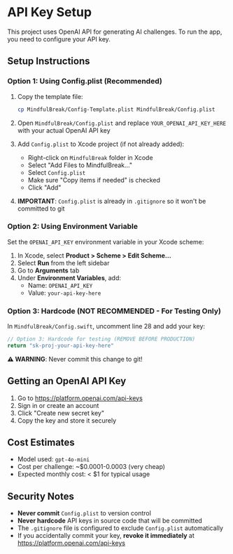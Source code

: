 # API Key Setup

This project uses OpenAI API for generating AI challenges. To run the app, you need to configure your API key.

## Setup Instructions

### Option 1: Using Config.plist (Recommended)

1. Copy the template file:
   ```bash
   cp MindfulBreak/Config-Template.plist MindfulBreak/Config.plist
   ```

2. Open `MindfulBreak/Config.plist` and replace `YOUR_OPENAI_API_KEY_HERE` with your actual OpenAI API key

3. Add `Config.plist` to Xcode project (if not already added):
   - Right-click on `MindfulBreak` folder in Xcode
   - Select "Add Files to MindfulBreak..."
   - Select `Config.plist`
   - Make sure "Copy items if needed" is checked
   - Click "Add"

4. **IMPORTANT**: `Config.plist` is already in `.gitignore` so it won't be committed to git

### Option 2: Using Environment Variable

Set the `OPENAI_API_KEY` environment variable in your Xcode scheme:

1. In Xcode, select **Product > Scheme > Edit Scheme...**
2. Select **Run** from the left sidebar
3. Go to **Arguments** tab
4. Under **Environment Variables**, add:
   - Name: `OPENAI_API_KEY`
   - Value: `your-api-key-here`

### Option 3: Hardcode (NOT RECOMMENDED - For Testing Only)

In `MindfulBreak/Config.swift`, uncomment line 28 and add your key:

```swift
// Option 3: Hardcode for testing (REMOVE BEFORE PRODUCTION)
return "sk-proj-your-api-key-here"
```

**⚠️ WARNING**: Never commit this change to git!

## Getting an OpenAI API Key

1. Go to https://platform.openai.com/api-keys
2. Sign in or create an account
3. Click "Create new secret key"
4. Copy the key and store it securely

## Cost Estimates

- Model used: `gpt-4o-mini`
- Cost per challenge: ~$0.0001-0.0003 (very cheap)
- Expected monthly cost: < $1 for typical usage

## Security Notes

- **Never commit** `Config.plist` to version control
- **Never hardcode** API keys in source code that will be committed
- The `.gitignore` file is configured to exclude `Config.plist` automatically
- If you accidentally commit your key, **revoke it immediately** at https://platform.openai.com/api-keys
